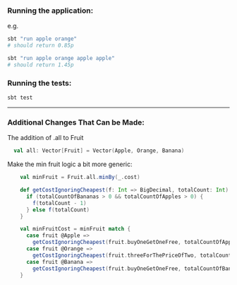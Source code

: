 ### Running the application:

e.g.

```bash
sbt "run apple orange" 
# should return 0.85p
```

```bash
sbt "run apple orange apple apple" 
# should return 1.45p
```

### Running the tests:

```bash
sbt test
```

-----

### Additional Changes That Can be Made:

The addition of .all to Fruit
```scala
  val all: Vector[Fruit] = Vector(Apple, Orange, Banana)
```

Make the min fruit logic a bit more generic:
```scala
    val minFruit = Fruit.all.minBy(_.cost)

    def getCostIgnoringCheapest(f: Int => BigDecimal, totalCount: Int): BigDecimal = {
      if (totalCountOfBananas > 0 && totalCountOfApples > 0) {
        f(totalCount - 1)
      } else f(totalCount)
    }

    val minFruitCost = minFruit match {
      case fruit @Apple =>
        getCostIgnoringCheapest(fruit.buyOneGetOneFree, totalCountOfApples)
      case fruit @Orange =>
        getCostIgnoringCheapest(fruit.threeForThePriceOfTwo, totalCountOfOranges)
      case fruit @Banana =>
        getCostIgnoringCheapest(fruit.buyOneGetOneFree, totalCountOfBananas)
    }
```
